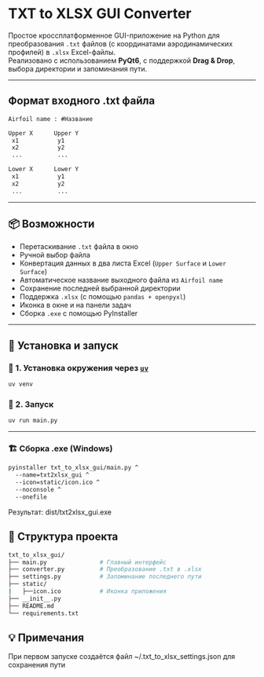# TXT to XLSX GUI Converter

Простое кроссплатформенное GUI-приложение на Python для преобразования `.txt` файлов (с координатами аэродинамических профилей) в `.xlsx` Excel-файлы.  
Реализовано с использованием **PyQt6**, с поддержкой **Drag & Drop**, выбора директории и запоминания пути.

---

## Формат входного .txt файла

```txt
Airfoil name : #Название

Upper X      Upper Y
 x1           y1
 x2           y2
 ...          ...

Lower X      Lower Y
 x1           y1
 x2           y2
 ...          ...

```

---

## 📦 Возможности

- Перетаскивание `.txt` файла в окно
- Ручной выбор файла
- Конвертация данных в два листа Excel (`Upper Surface` и `Lower Surface`)
- Автоматическое название выходного файла из `Airfoil name`
- Сохранение последней выбранной директории
- Поддержка `.xlsx` (с помощью `pandas + openpyxl`)
- Иконка в окне и на панели задач
- Сборка `.exe` с помощью PyInstaller

---

## 📁 Установка и запуск

### 🔧 1. Установка окружения через [`uv`](https://github.com/astral-sh/uv)

```bash
uv venv
```

### 🚀 2. Запуск

```bash
uv run main.py
```

---

### 🏗 Сборка .exe (Windows)

```bash
pyinstaller txt_to_xlsx_gui/main.py ^
  --name=txt2xlsx_gui ^
  --icon=static/icon.ico ^
  --noconsole ^
  --onefile
```

Результат: dist/txt2xlsx_gui.exe

## 📂 Структура проекта

```bash
txt_to_xlsx_gui/
├── main.py               # Главный интерфейс
├── converter.py          # Преобразование .txt в .xlsx
├── settings.py           # Запоминание последнего пути
├── static/
|   ├──icon.ico           # Иконка приложения
├── __init__.py
├── README.md
└── requirements.txt
```

## 💡 Примечания

При первом запуске создаётся файл ~/.txt_to_xlsx_settings.json для сохранения пути
